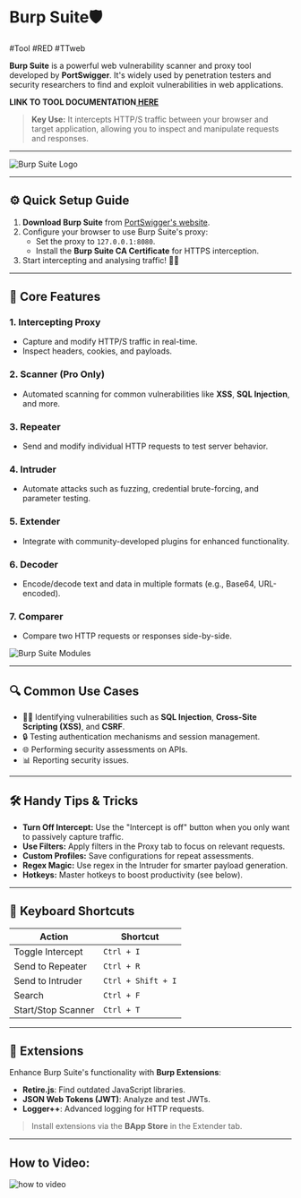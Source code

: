 # Burp Suite🛡️
#Tool #RED #TTweb

**Burp Suite** is a powerful web vulnerability scanner and proxy tool developed by **PortSwigger**. It's widely used by penetration testers and security researchers to find and exploit vulnerabilities in web applications.

**LINK TO TOOL DOCUMENTATION[ HERE](https://www.kali.org/tools/burpsuite/)**

> **Key Use:** It intercepts HTTP/S traffic between your browser and target application, allowing you to inspect and manipulate requests and responses.

---

![Burp Suite Logo](https://upload.wikimedia.org/wikipedia/commons/thumb/f/f2/Logo_of_PortSwigger.svg/1920px-Logo_of_PortSwigger.svg.png)

---
## ⚙️ Quick Setup Guide
1. **Download Burp Suite** from [PortSwigger's website](https://portswigger.net/burp/community).
2. Configure your browser to use Burp Suite's proxy:
   - Set the proxy to `127.0.0.1:8080`.
   - Install the **Burp Suite CA Certificate** for HTTPS interception.
3. Start intercepting and analysing traffic! 🕵️‍♀️
---
## 🌟 Core Features
### 1. **Intercepting Proxy**
- Capture and modify HTTP/S traffic in real-time.
- Inspect headers, cookies, and payloads.

### 2. **Scanner** (Pro Only)
- Automated scanning for common vulnerabilities like **XSS**, **SQL Injection**, and more.

### 3. **Repeater**
- Send and modify individual HTTP requests to test server behavior.

### 4. **Intruder**
- Automate attacks such as fuzzing, credential brute-forcing, and parameter testing.

### 5. **Extender**
- Integrate with community-developed plugins for enhanced functionality.

### 6. **Decoder**
- Encode/decode text and data in multiple formats (e.g., Base64, URL-encoded).

### 7. **Comparer**
- Compare two HTTP requests or responses side-by-side.

![Burp Suite Modules](https://portswigger.net/burp/images/burp-modules.png)

---

## 🔍 Common Use Cases
- 🕵️‍♂️ Identifying vulnerabilities such as **SQL Injection**, **Cross-Site Scripting (XSS)**, and **CSRF**.
- 🔒 Testing authentication mechanisms and session management.
- 🌐 Performing security assessments on APIs.
- 📊 Reporting security issues.

---

## 🛠️ Handy Tips & Tricks
- **Turn Off Intercept:** Use the "Intercept is off" button when you only want to passively capture traffic.
- **Use Filters:** Apply filters in the Proxy tab to focus on relevant requests.
- **Custom Profiles:** Save configurations for repeat assessments.
- **Regex Magic:** Use regex in the Intruder for smarter payload generation.
- **Hotkeys:** Master hotkeys to boost productivity (see below).

---

## 🎹 Keyboard Shortcuts
| Action                        | Shortcut      |
|-------------------------------|---------------|
| Toggle Intercept              | `Ctrl + I`    |
| Send to Repeater              | `Ctrl + R`    |
| Send to Intruder              | `Ctrl + Shift + I` |
| Search                        | `Ctrl + F`    |
| Start/Stop Scanner            | `Ctrl + T`    |

---

## 🧩 Extensions
Enhance Burp Suite's functionality with **Burp Extensions**:
- **Retire.js**: Find outdated JavaScript libraries.
- **JSON Web Tokens (JWT)**: Analyze and test JWTs.
- **Logger++**: Advanced logging for HTTP requests.

> Install extensions via the **BApp Store** in the Extender tab.

---
## How to Video:

![how to video](https://www.youtube.com/watch?v=G3hpAeoZ4ek&pp=ygUVaG93IHRvIHVzZSBidXJwIHN1aXRl)